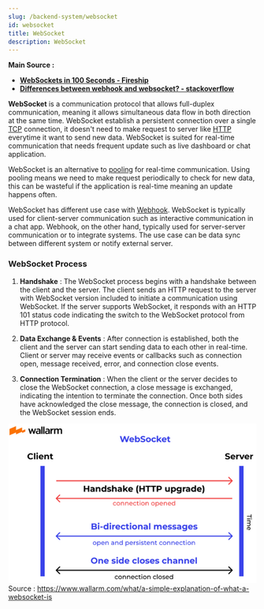 ```yaml
---
slug: /backend-system/websocket
id: websocket
title: WebSocket
description: WebSocket
---
```


**Main Source :**

- **[WebSockets in 100 Seconds - Fireship](https://youtu.be/1BfCnjr_Vjg?si=tsOQg9sFSVmgc3vZ)**
- **[Differences between webhook and websocket? - stackoverflow](https://stackoverflow.com/questions/23172760/differences-between-webhook-and-websocket)**

**WebSocket** is a communication protocol that allows full-duplex communication, meaning it allows simultaneous data flow in both direction at the same time. WebSocket establish a persistent connection over a single [TCP](/computer-networking/tcp-protocol) connection, it doesn't need to make request to server like [HTTP](/computer-networking/http-https#http) everytime it want to send new data. WebSocket is suited for real-time communication that needs frequent update such as live dashboard or chat application.

WebSocket is an alternative to [pooling](/backend-system/webhook#polling) for real-time communication. Using pooling means we need to make request periodically to check for new data, this can be wasteful if the application is real-time meaning an update happens often.

WebSocket has different use case with [Webhook](/backend-system/webhook#webhook). WebSocket is typically used for client-server communication such as interactive communication in a chat app. Webhook, on the other hand, typically used for server-server communication or to integrate systems. The use case can be data sync between different system or notify external server.

### WebSocket Process

1. **Handshake** : The WebSocket process begins with a handshake between the client and the server. The client sends an HTTP request to the server with WebSocket version included to initiate a communication using WebSocket. If the server supports WebSocket, it responds with an HTTP 101 status code indicating the switch to the WebSocket protocol from HTTP protocol.

2. **Data Exchange & Events** : After connection is established, both the client and the server can start sending data to each other in real-time. Client or server may receive events or callbacks such as connection open, message received, error, and connection close events.

3. **Connection Termination** : When the client or the server decides to close the WebSocket connection, a close message is exchanged, indicating the intention to terminate the connection. Once both sides have acknowledged the close message, the connection is closed, and the WebSocket session ends.

![Websocket process](./websocket.png)  
Source : https://www.wallarm.com/what/a-simple-explanation-of-what-a-websocket-is
